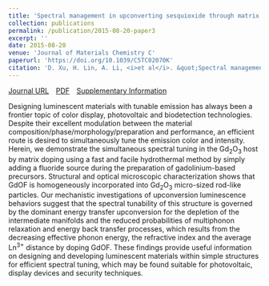 ```yaml
---
title: 'Spectral management in upconverting sesquioxide through matrix doping'
collection: publications
permalink: /publication/2015-08-20-paper3
excerpt: ''
date: 2015-08-20
venue: 'Journal of Materials Chemistry C'
paperurl: 'https://doi.org/10.1039/C5TC02070K'
citation: 'D. Xu, H. Lin, A. Li, <i>et al</i>. &quot;Spectral management in upconverting sesquioxide through matrix doping&quot; <i>Journal of Materials Chemistry C</i>, 2015, 3, 9869-9876.'
---
```

[Journal URL](https://pubs.rsc.org/en/content/articlelanding/2015/TC/C5TC02070K)&emsp;[PDF](/files/paper3.pdf)&emsp;[Supplementary Information](/files/paper3-si.pdf)

Designing luminescent materials with tunable emission has always been a frontier topic of color display, photovoltaic and biodetection technologies. Despite their excellent modulation between the material composition/phase/morphology/preparation and performance, an efficient route is desired to simultaneously tune the emission color and intensity. Herein, we demonstrate the simultaneous spectral tuning in the Gd$_2$O$_3$ host by matrix doping using a fast and facile hydrothermal method by simply adding a fluoride source during the preparation of gadolinium-based precursors. Structural and optical microscopic characterization shows that GdOF is homogeneously incorporated into Gd$_2$O$_3$ micro-sized rod-like particles. Our mechanistic investigations of upconversion luminescence behaviors suggest that the spectral tunability of this structure is governed by the dominant energy transfer upconversion for the depletion of the intermediate manifolds and the reduced probabilities of multiphonon relaxation and energy back transfer processes, which results from the decreasing effective phonon energy, the refractive index and the average Ln$^{3+}$ distance by doping GdOF. These findings provide useful information on designing and developing luminescent materials within simple structures for efficient spectral tuning, which may be found suitable for photovoltaic, display devices and security techniques.